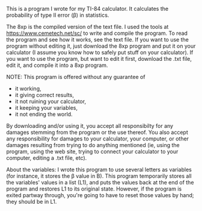 This is a program I wrote for my TI-84 calculator. It calculates the probability of type II error (β) in statistics.

The 8xp is the compiled version of the text file. I used the tools at https://www.cemetech.net/sc/ to write and compile the program. To read the program and see how it works, see the text file. If you want to use the program without editing it, just download the 8xp program and put it on your calculator (I assume you know how to safely put stuff on your calculator). If you want to use the program, but want to edit it first, download the .txt file, edit it, and compile it into a 8xp program.

NOTE: This program is offered without any guarantee of
* it working,
* it giving correct results,
* it not ruining your calculator,
* it keeping your variables,
* it not ending the world. 

By downloading and/or using it, you accept all responsibilty for any damages stemming from the program or the use thereof. You also accept any responsibility for damages to your calculator, your computer, or other damages resulting from trying to do anything mentioned (ie, using the program, using the web site, trying to connect your calculator to your computer, editing a .txt file, etc).

About the variables: I wrote this program to use several letters as variables (for instance, it stores the β value in B). This program temporarily stores all the variables' values in a list (L1), and puts the values back at the end of the program and restores L1 to its original state. However, if the program is exited partway through, you're going to have to reset those values by hand; they should be in L1.
